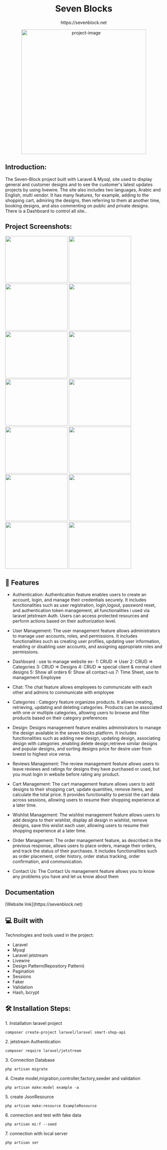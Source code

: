 <h1 align="center" id="title">Seven Blocks</span></h1>
<p align="center" id="title">https://sevenblock.net</p>
<p align="center"><img src="https://github.com/yousifheikal/Seven-Block/assets/96316936/ac774a27-9b84-4d77-974a-e4c8593646df" alt="project-image" width="400"></p>

<h2>Introduction:</h2>
<p id="description">The Seven-Block project built with Laravel & Mysql, site used to display general and customer
designs and to see the customer's latest updates projects by
using livewire. The site also includes two languages,
Arabic and English, multi vendor. It has many features, for example,
adding to the shopping cart, admiring the designs,
then referring to them at another time, booking
designs, and also commenting on public and private
designs. There is a Dashboard to control all site..</p>

<h2>Project Screenshots:</h2>

<img src="https://github.com/yousifheikal/Seven-Block/assets/96316936/abc70a46-023e-451a-a49b-a6da65ae3d7b" width="200" height="150/">
<img src="https://github.com/yousifheikal/Seven-Block/assets/96316936/dacc973a-db1b-49e3-9591-fd44485a7ce7" width="200" height="150/">
<img src="https://github.com/yousifheikal/Seven-Block/assets/96316936/d300704d-133d-4b58-915f-28b32ab16ffe" width="200" height="150/">
<img src="https://github.com/yousifheikal/Seven-Block/assets/96316936/9cb75a94-89c9-4664-ae0f-2894ed626725" width="200" height="150/">

<img src="https://github.com/yousifheikal/Seven-Block/assets/96316936/1aefa3f4-b4a8-448a-a38d-706d564183a6" width="200" height="150/">
<img src="https://github.com/yousifheikal/Seven-Block/assets/96316936/462cceec-20ed-4be6-a32f-a4abe49501ce" width="200" height="150/">
<img src="https://github.com/yousifheikal/Seven-Block/assets/96316936/48bc387e-c211-4036-8931-3181c75b43ec" width="200" height="150/">
<img src="https://github.com/yousifheikal/Seven-Block/assets/96316936/a8b753b7-4d79-4045-8ae4-e85e43258c95" width="200" height="150/">
<img src="https://github.com/yousifheikal/Seven-Block/assets/96316936/7923b444-2697-4f48-a6c9-13bfbf93b908" width="200" height="150/">
<img src="https://github.com/yousifheikal/Seven-Block/assets/96316936/62d16559-c8e9-4a7f-9aa6-b6a38b59c24d" width="200" height="150/">
<img src="https://github.com/yousifheikal/Seven-Block/assets/96316936/d4820e74-bc05-4117-a14e-be1878d2a98b" width="200" height="150/">
<img src="https://github.com/yousifheikal/Seven-Block/assets/96316936/db0e8a9a-b7aa-48be-a532-94c118902395" width="200" height="150/">
<img src="https://github.com/yousifheikal/Seven-Block/assets/96316936/0debfef5-8397-4086-94fc-0849793cf126" width="200" height="150/">
<img src="https://github.com/yousifheikal/Seven-Block/assets/96316936/cec17320-e2ce-4767-9e8a-280007101998" width="200" height="150/">


<h2>🧐 Features</h2>

* Authentication: Authentication feature enables users to create an account, login, and manage their credentials securely. It includes functionalities such as user registration, login,logout, password reset, and authentication token management, all functionalities i used via laravel jetstream Auth. Users can access protected resources and perform actions based on their authorization level.

* User Management: The user management feature allows administrators to manage user accounts, roles, and permissions. It includes functionalities such as creating user profiles, updating user information, enabling or disabling user accounts, and assigning appropriate roles and permissions.

* Dashboard : use to manage website 
ex-
1: CRUD => User
2: CRUD => Categories
3: CRUD => Designs
4: CRUD =>  special client & normal client designs
5: Show all orders
6: Show all contact-us
7: Time Sheet, use to management Employee

* Chat: The chat feature allows employees to communicate with each other and admins to communicate with employee

* Categories : Category feature organizes products. It allows creating, retrieving, updating and deleting categories. Products can be associated with one or multiple categories, allowing users to browse and filter products based on their category preferences

* Design: Designs management feature enables administrators to manage the design available in the seven blocks platform. It includes functionalities such as adding new design, updating design, associating design with categories ,enabling delete design,retrieve similar designs and popular designs, and sorting designs price for desire user from lowest to highest vice versa.

* Reviews Management: The review management feature allows users to leave reviews and ratings for designs they have purchased or used, but you must login in website before rating any product.

* Cart Management: The cart management feature allows users to add designs to their shopping cart, update quantities, remove items, and calculate the total price. It provides functionality to persist the cart data across sessions, allowing users to resume their shopping experience at a later time.

* Wishlist Management: The wishlist management feature allows users to add designs to their wishlist, display all design in wishlist, remove designs, save this wislist each user, allowing users to resume their shopping experience at a later time.

* Order Management: The order management feature, as described in the previous response, allows users to place orders, manage their orders, and track the status of their purchases. It includes functionalities such as order placement, order history, order status tracking, order confirmation, and communication.

* Contact Us: The Contact Us management feature allows you to know any problems you have and let us know about them


<h2> Documentation</h2>
[Website link](https://sevenblock.net)

<h2>💻 Built with</h2>

Technologies and tools used in the project:

*   Laravel 
*   Mysql
*   Laravel jetstream
*   Livewire
*   Design Pattern(Repository Pattern)
*   Pagination
*   Sessions
*   Faker
*   Validation
*   Hash, bcrypt

<h2>🛠️ Installation Steps:</h2>

<p>1. Installation laravel project</p>

```
composer create-project laravel/laravel smart-shop-api
```

<p>2. jetstream Authentication </p>

```
composer require laravel/jetstream

```

<p>3. Connection Database</p>

```
php artisan migrate
```

<p>4. Create model,migration,controller,factory,seeder and validation</p>

```
php artisan make:model example -a
```

<p>5. create JsonResource</p>

```
php artisan make:resource ExampleResource
```

<p>6. connection and test with fake data</p>

```
php artisan mi:f --seed
```

<p>7. connection with local server</p>

```
php artisan ser
```
